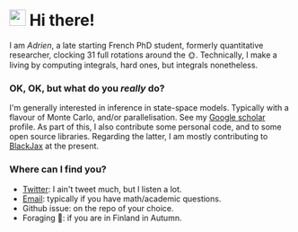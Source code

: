 # <img src="https://github.com/TheDudeThatCode/TheDudeThatCode/blob/master/Assets/Hi.gif" width="29px"> Hi there!

I am _Adrien_, a late starting French PhD student, formerly quantitative researcher, clocking 31 full rotations around the :sun_with_face:. Technically, I make a living by computing integrals, hard ones, but integrals nonetheless. 


### OK, OK, but what do you _really_ do?
I'm generally interested in inference in state-space models. Typically with a flavour of Monte Carlo, and/or parallelisation. See my [Google scholar](https://scholar.google.com/citations?user=sJJ7FKgAAAAJ&hl=en) profile. 
As part of this, I also contribute some personal code, and to some open source libraries. Regarding the latter, I am mostly contributing to [BlackJax](https://github.com/blackjax-devs/blackjax) at the present.


### Where can I find you?
- [Twitter](https://twitter.com/AdrienCorenflos): I ain't tweet much, but I listen a lot.
- [Email](mailto:i@imnerd.org): typically if you have math/academic questions.
- Github issue: on the repo of your choice.
- Foraging :mushroom:: if you are in Finland in Autumn.

